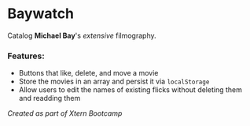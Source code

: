 # Baywatch

Catalog **Michael Bay**'s _extensive_ filmography.

### Features:

* Buttons that like, delete, and move a movie
* Store the movies in an array and persist it via `localStorage`
* Allow users to edit the names of existing flicks without deleting them and readding them

_Created as part of Xtern Bootcamp_
